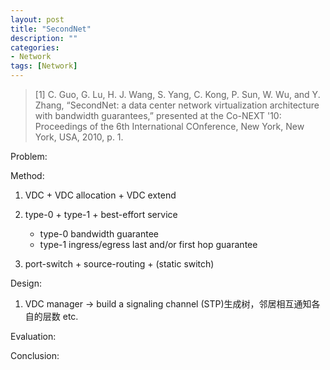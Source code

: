 ```yaml
---
layout: post
title: "SecondNet"
description: ""
categories: 
- Network
tags: [Network]
---
```


> [1]	C. Guo, G. Lu, H. J. Wang, S. Yang, C. Kong, P. Sun, W. Wu, and Y. Zhang, “SecondNet: a data center network virtualization architecture with bandwidth guarantees,” presented at the Co-NEXT '10: Proceedings of the 6th International COnference, New York, New York, USA, 2010, p. 1.

Problem:



Method:

1. VDC + VDC allocation + VDC extend

2. type-0 + type-1 + best-effort service
	* type-0 bandwidth guarantee
	* type-1 ingress/egress last and/or first hop guarantee 	

3. port-switch + source-routing + (static switch)


Design:

1. VDC manager -> build a signaling channel (STP)生成树，邻居相互通知各自的层数 etc.

Evaluation:



Conclusion:



